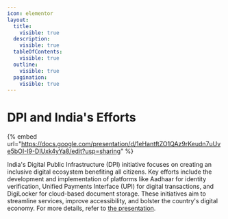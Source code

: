 ```yaml
---
icon: elementor
layout:
  title:
    visible: true
  description:
    visible: true
  tableOfContents:
    visible: true
  outline:
    visible: true
  pagination:
    visible: true
---
```


# DPI and India's Efforts

{% embed url="https://docs.google.com/presentation/d/1eHantftZO1QAz9rKeudn7uUve5bOI-I9-DIUxk4yYa8/edit?usp=sharing" %}

India's Digital Public Infrastructure (DPI) initiative focuses on creating an inclusive digital ecosystem benefiting all citizens. Key efforts include the development and implementation of platforms like Aadhaar for identity verification, Unified Payments Interface (UPI) for digital transactions, and DigiLocker for cloud-based document storage. These initiatives aim to streamline services, improve accessibility, and bolster the country's digital economy. For more details, refer to [the presentation](https://docs.google.com/presentation/d/1eHantftZO1QAz9rKeudn7uUve5bOI-I9-DIUxk4yYa8/edit?usp=sharing).
